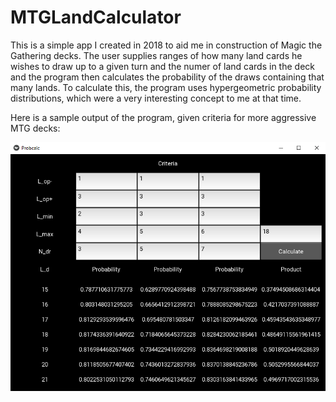 # MTGLandCalculator

This is a simple app I created in 2018 to aid me in construction of Magic the Gathering decks.
The user supplies ranges of how many land cards he wishes to draw up to a given turn and the numer of land cards in the deck and the program then calculates the probability of the draws containing that many lands. To calculate this, the program uses hypergeometric probability distributions, which were a very interesting concept to me at that time.

Here is a sample output of the program, given criteria for more aggressive MTG decks:

![Sample output of the program](https://github.com/andyElking/MTGLandCalculator/blob/77c1bdb3970b943e52fb8b3230f96abbcd3ecd4f/Aggro_output_screenshot.png)

